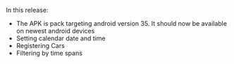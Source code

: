 In this release:
- The APK is pack targeting android version 35. It should now be available on newest android devices
- Setting calendar date and time
- Registering Cars
- Filtering by time spans

